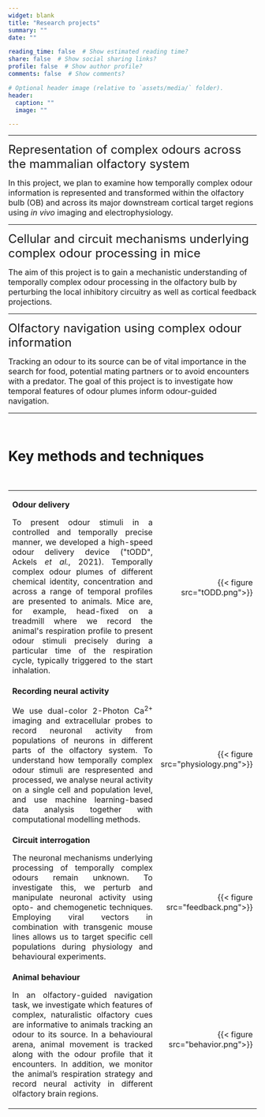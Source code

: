 ```yaml
---
widget: blank
title: "Research projects"
summary: ""
date: ""

reading_time: false  # Show estimated reading time?
share: false  # Show social sharing links?
profile: false  # Show author profile?
comments: false  # Show comments?

# Optional header image (relative to `assets/media/` folder).
header:
  caption: ""
  image: ""

---  
```



<!-- <h1 style="text-align: left;">Research projects</h1> -->

---

<font size="5">Representation of complex odours across the mammalian olfactory system</font>

<font size="3">In this project, we plan to examine how temporally complex odour information is represented and transformed within the olfactory bulb (OB) and across its major downstream cortical target regions using *in vivo* imaging and electrophysiology.</font>

---
<font size="5">Cellular and circuit mechanisms underlying complex odour processing in mice</font>

<font size="3">The aim of this project is to gain a mechanistic understanding of temporally complex odour processing in the olfactory bulb by perturbing the local inhibitory circuitry as well as cortical feedback projections.</font>

---
<font size="5">Olfactory navigation using complex odour information</font>

<font size="3">Tracking an odour to its source can be of vital importance in the search for food, potential mating partners or to avoid encounters with a predator. The goal of this project is to investigate how temporal features of odour plumes inform odour-guided navigation.</font>

---

<br>

<!-- Methods section  -->
<h1 style="text-align: left;">Key methods and techniques</h1>
<br>

<table style='width: 100%' border='0'>
<tr>
 <td>

<font size="3"><strong>Odour delivery</strong><p>  
<p style='text-align: justify;'>
To present odour stimuli in a controlled and temporally precise manner, we developed a high-speed odour delivery device ("tODD", Ackels <em>et al.</em>, 2021). Temporally complex odour plumes of different chemical identity, concentration and across a range of temporal profiles are presented to animals. Mice are, for example, head-fixed on a treadmill where we record the animal's respiration profile to present odour stimuli precisely during a particular time of the respiration cycle, typically triggered to the start inhalation.</font>
</p>

<td style='width:25%;'>
<p style="text-align: right">
{{< figure src="tODD.png">}}
</p>
</td>
</tr>

<tr>
<td>  
<font size="3"><strong>Recording neural activity</strong><p>
<p style='text-align: justify;'>
We use dual-color 2-Photon Ca<sup>2+</sup> imaging and extracellular probes to record neuronal activity from populations of neurons in different parts of the olfactory system. To understand how temporally complex odour stimuli are respresented and processed, we analyse neural activity on a single cell and population level, and use machine learning-based data analysis together with computational modelling methods.</font>  
</p>
<td style='width:25%;'>
<p style="text-align: right">
{{< figure src="physiology.png">}}
</p>
</td>
</tr>

<tr>
<td>  
<font size="3"><strong>Circuit interrogation</strong><p>
<p style='text-align: justify;'>
The neuronal mechanisms underlying processing of temporally complex odours remain unknown. To investigate this, we perturb and manipulate neuronal activity using opto- and chemogenetic techniques. Employing viral vectors in combination with transgenic mouse lines allows us to target specific cell populations during physiology and behavioural experiments.</font>
</p>
</td>
<td style='width:25%;'>
<p style="text-align: right">
{{< figure src="feedback.png">}}
</p>
</td>
</tr>

<tr>
<td>  
<font size="3"><strong>Animal behaviour</strong><p>
<p style='text-align: justify;'>
In an olfactory-guided navigation task, we investigate which features of complex, naturalistic olfactory cues are informative to animals tracking an odour to its source. In a behavioural arena, animal movement is tracked along with the odour profile that it encounters. In addition, we monitor the animal’s respiration strategy and record neural activity in different olfactory brain regions.</font>

</p>
</td>
<td style='width:25%;'>
<p style="text-align: right">
{{< figure src="behavior.png">}}
</p>
</td>
</tr>

</table>
